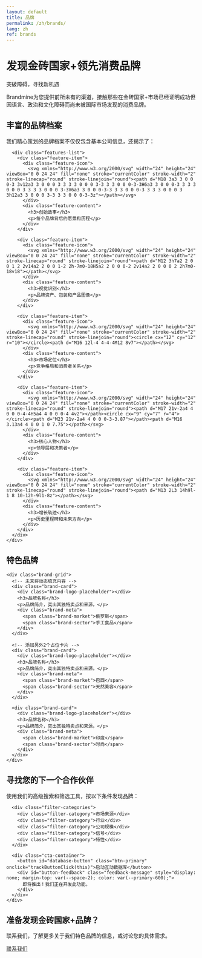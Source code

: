 ```yaml
---
layout: default
title: 品牌
permalink: /zh/brands/
lang: zh
ref: brands
---
```


<!-- Hero Panel -->
<div class="panel panel--hero">
  <div class="panel__content">
    <h1 class="panel__heading-primary">发现金砖国家+领先消费品牌</h1>
    <p class="panel__subtitle">突破障碍，寻找新机遇</p>
  </div>
</div>

<!-- Introduction Panel -->
<div class="panel panel--light">
  <div class="panel__content">
    <p class="panel__lead-text">Brandmine为您提供前所未有的渠道，接触那些在金砖国家+市场已经证明成功但因语言、政治和文化障碍而尚未被国际市场发现的消费品牌。</p>
  </div>
</div>

<!-- Brand Profiles Panel -->
<div class="panel panel--primary">
  <div class="panel__content">
    <div class="content-card">
      <h2 class="panel__heading-secondary">丰富的品牌档案</h2>
      <p class="panel__lead-text">我们精心策划的品牌档案不仅仅包含基本公司信息，还揭示了：</p>
      
      <div class="features-list">
        <div class="feature-item">
          <div class="feature-icon">
            <svg xmlns="http://www.w3.org/2000/svg" width="24" height="24" viewBox="0 0 24 24" fill="none" stroke="currentColor" stroke-width="2" stroke-linecap="round" stroke-linejoin="round"><path d="M18 3a3 3 0 0 0-3 3v12a3 3 0 0 0 3 3 3 3 0 0 0 3-3 3 3 0 0 0-3-3H6a3 3 0 0 0-3 3 3 3 0 0 0 3 3 3 3 0 0 0 3-3V6a3 3 0 0 0-3-3 3 3 0 0 0-3 3 3 3 0 0 0 3 3h12a3 3 0 0 0 3-3 3 3 0 0 0-3-3z"></path></svg>
          </div>
          <div class="feature-content">
            <h3>创始故事</h3>
            <p>每个品牌背后的愿景和历程</p>
          </div>
        </div>
        
        <div class="feature-item">
          <div class="feature-icon">
            <svg xmlns="http://www.w3.org/2000/svg" width="24" height="24" viewBox="0 0 24 24" fill="none" stroke="currentColor" stroke-width="2" stroke-linecap="round" stroke-linejoin="round"><path d="M12 3h7a2 2 0 0 1 2 2v14a2 2 0 0 1-2 2h-7m0-18H5a2 2 0 0 0-2 2v14a2 2 0 0 0 2 2h7m0-18v18"></path></svg>
          </div>
          <div class="feature-content">
            <h3>视觉识别</h3>
            <p>品牌资产、包装和产品图像</p>
          </div>
        </div>
        
        <div class="feature-item">
          <div class="feature-icon">
            <svg xmlns="http://www.w3.org/2000/svg" width="24" height="24" viewBox="0 0 24 24" fill="none" stroke="currentColor" stroke-width="2" stroke-linecap="round" stroke-linejoin="round"><circle cx="12" cy="12" r="10"></circle><path d="M16 12l-4 4-4-4M12 8v7"></path></svg>
          </div>
          <div class="feature-content">
            <h3>市场定位</h3>
            <p>竞争格局和消费者关系</p>
          </div>
        </div>
        
        <div class="feature-item">
          <div class="feature-icon">
            <svg xmlns="http://www.w3.org/2000/svg" width="24" height="24" viewBox="0 0 24 24" fill="none" stroke="currentColor" stroke-width="2" stroke-linecap="round" stroke-linejoin="round"><path d="M17 21v-2a4 4 0 0 0-4-4H5a4 4 0 0 0-4 4v2"></path><circle cx="9" cy="7" r="4"></circle><path d="M23 21v-2a4 4 0 0 0-3-3.87"></path><path d="M16 3.13a4 4 0 0 1 0 7.75"></path></svg>
          </div>
          <div class="feature-content">
            <h3>核心人物</h3>
            <p>领导层和决策者</p>
          </div>
        </div>
        
        <div class="feature-item">
          <div class="feature-icon">
            <svg xmlns="http://www.w3.org/2000/svg" width="24" height="24" viewBox="0 0 24 24" fill="none" stroke="currentColor" stroke-width="2" stroke-linecap="round" stroke-linejoin="round"><path d="M13 2L3 14h9l-1 8 10-12h-9l1-8z"></path></svg>
          </div>
          <div class="feature-content">
            <h3>增长轨迹</h3>
            <p>历史里程碑和未来方向</p>
          </div>
        </div>
      </div>
    </div>
  </div>
</div>

<!-- Featured Brands Panel -->
<div class="panel panel--light">
  <div class="panel__content">
    <h2 class="panel__heading-secondary">特色品牌</h2>
    
    <div class="brand-grid">
      <!-- 未来将动态填充内容 -->
      <div class="brand-card">
        <div class="brand-logo-placeholder"></div>
        <h3>品牌名称</h3>
        <p>品牌简介，突出其独特卖点和来源。</p>
        <div class="brand-meta">
          <span class="brand-market">俄罗斯</span>
          <span class="brand-sector">手工食品</span>
        </div>
      </div>
      
      <!-- 添加另外2个占位卡片 -->
      <div class="brand-card">
        <div class="brand-logo-placeholder"></div>
        <h3>品牌名称</h3>
        <p>品牌简介，突出其独特卖点和来源。</p>
        <div class="brand-meta">
          <span class="brand-market">巴西</span>
          <span class="brand-sector">天然美容</span>
        </div>
      </div>
      
      <div class="brand-card">
        <div class="brand-logo-placeholder"></div>
        <h3>品牌名称</h3>
        <p>品牌简介，突出其独特卖点和来源。</p>
        <div class="brand-meta">
          <span class="brand-market">印度</span>
          <span class="brand-sector">时尚</span>
        </div>
      </div>
    </div>
  </div>
</div>

<!-- Find Your Partner Panel -->
<div class="panel panel--accent">
  <div class="panel__content">
    <div class="content-card">
      <h2 class="panel__heading-secondary">寻找您的下一个合作伙伴</h2>
      <p class="panel__lead-text">使用我们的高级搜索和筛选工具，按以下条件发现品牌：</p>
      
      <div class="filter-categories">
        <div class="filter-category">市场来源</div>
        <div class="filter-category">行业</div>
        <div class="filter-category">公司规模</div>
        <div class="filter-category">信号</div>
        <div class="filter-category">特性</div>
      </div>
      
      <div class="cta-container">
        <button id="database-button" class="btn-primary" onclick="trackButtonClick(this)">启动互动数据库</button>
        <div id="button-feedback" class="feedback-message" style="display: none; margin-top: var(--space-2); color: var(--primary-600);">
          即将推出！我们正在开发此功能。
        </div>
      </div>
    </div>
  </div>
</div>

<!-- Contact CTA Panel -->
<div class="panel panel--cta">
  <div class="panel__content panel--centered">
    <h2 class="panel__heading-secondary">准备发现金砖国家+品牌？</h2>
    <p class="panel__lead-text">联系我们，了解更多关于我们特色品牌的信息，或讨论您的具体需求。</p>
    <a href="{{ site.baseurl }}/{{ page.lang }}/about/#contact" class="btn-secondary">联系我们</a>
  </div>
</div>

<script>
  function trackButtonClick(button) {
    console.log('Database button clicked - Chinese version');
    
    // Show feedback message
    const feedback = document.getElementById('button-feedback');
    feedback.style.display = 'block';
    
    // Hide the message after 10 seconds
    setTimeout(() => {
      feedback.style.display = 'none';
    }, 10000);
  }
</script>
